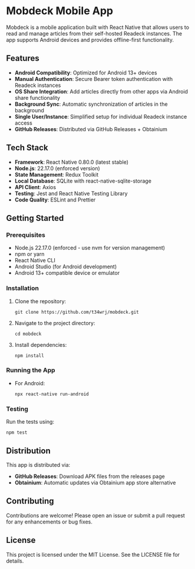 # Mobdeck Mobile App

Mobdeck is a mobile application built with React Native that allows users to read and manage articles from their self-hosted Readeck instances. The app supports Android devices and provides offline-first functionality.

## Features

- **Android Compatibility**: Optimized for Android 13+ devices
- **Manual Authentication**: Secure Bearer token authentication with Readeck instances
- **OS Share Integration**: Add articles directly from other apps via Android share functionality
- **Background Sync**: Automatic synchronization of articles in the background
- **Single User/Instance**: Simplified setup for individual Readeck instance access
- **GitHub Releases**: Distributed via GitHub Releases + Obtainium

## Tech Stack

- **Framework**: React Native 0.80.0 (latest stable)
- **Node.js**: 22.17.0 (enforced version)
- **State Management**: Redux Toolkit
- **Local Database**: SQLite with react-native-sqlite-storage
- **API Client**: Axios
- **Testing**: Jest and React Native Testing Library
- **Code Quality**: ESLint and Prettier

## Getting Started

### Prerequisites

- Node.js 22.17.0 (enforced - use nvm for version management)
- npm or yarn
- React Native CLI
- Android Studio (for Android development)
- Android 13+ compatible device or emulator

### Installation

1. Clone the repository:
   ```
   git clone https://github.com/t34wrj/mobdeck.git
   ```

2. Navigate to the project directory:
   ```
   cd mobdeck
   ```

3. Install dependencies:
   ```
   npm install
   ```

### Running the App

- For Android:
  ```
  npx react-native run-android
  ```

### Testing

Run the tests using:
```
npm test
```

## Distribution

This app is distributed via:
- **GitHub Releases**: Download APK files from the releases page
- **Obtainium**: Automatic updates via Obtainium app store alternative

## Contributing

Contributions are welcome! Please open an issue or submit a pull request for any enhancements or bug fixes.

## License

This project is licensed under the MIT License. See the LICENSE file for details.